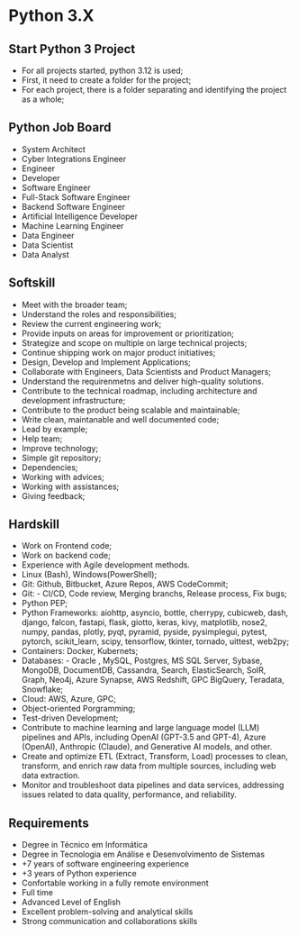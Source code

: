 # Python 3.X

## Start Python 3 Project

- For all projects started, python 3.12 is used;
- First, it need to create a folder for the project;
- For each project, there is a folder separating and identifying the project as a whole;

## Python Job Board
- System Architect
- Cyber Integrations Engineer
- Engineer
- Developer
- Software Engineer
- Full-Stack Software Engineer
- Backend Software Engineer
- Artificial Intelligence Developer
- Machine Learning Engineer
- Data Engineer
- Data Scientist
- Data Analyst

## Softskill

- Meet with the broader team;
- Understand the roles and responsibilities;
- Review the current engineering work; 
- Provide inputs on areas for improvement or prioritization;
- Strategize and scope on multiple on large technical projects;
- Continue shipping work on major product initiatives;
- Design, Develop and Implement Applications;
- Collaborate with Engineers, Data Scientists and Product Managers;
- Understand the requirenmetns and deliver high-quality solutions.
- Contribute to the technical roadmap, including architecture and development infrastructure;
- Contribute to the product being scalable and maintainable;
- Write clean, maintanable and well documented code;
- Lead by example;
- Help team;
- Improve technology;
- Simple git repository;
- Dependencies;
- Working with advices;
- Working with assistances;
- Giving feedback;

## Hardskill

- Work on Frontend code;
- Work on backend code;
- Experience with Agile development methods.
- Linux (Bash), Windows(PowerShell);
- Git: Github, Bitbucket, Azure Repos, AWS CodeCommit;
- Git: - CI/CD, Code review, Merging branchs, Release process, Fix bugs;
- Python PEP;
- Python Frameworks: aiohttp, asyncio, bottle, cherrypy, cubicweb, dash, django, falcon, fastapi, flask, giotto, keras, kivy, matplotlib, nose2, numpy, pandas, plotly, pyqt, pyramid, pyside, pysimplegui, pytest, pytorch, scikit_learn, scipy, tensorflow, tkinter, tornado, uittest, web2py;
- Containers: Docker, Kubernets;
- Databases: - Oracle , MySQL, Postgres, MS SQL Server, Sybase, MongoDB, DocumentDB, Cassandra, Search, ElasticSearch, SoIR, Graph, Neo4j, Azure Synapse, AWS Redshift, GPC BigQuery, Teradata, Snowflake;
- Cloud: AWS, Azure, GPC;
- Object-oriented Porgramming;
- Test-driven Development;
- Contribute to machine learning and large language model (LLM) pipelines and APIs, including OpenAI (GPT-3.5 and GPT-4), Azure (OpenAI), Anthropic (Claude), and Generative AI models, and other.
- Create and optimize ETL (Extract, Transform, Load) processes to clean, transform, and enrich raw data from multiple sources, including web data extraction.
- Monitor and troubleshoot data pipelines and data services, addressing issues related to data quality, performance, and reliability.

## Requirements

- Degree in Técnico em Informática
- Degree in Tecnologia em Análise e Desenvolvimento de Sistemas
- +7 years of software engineering experience
- +3 years of Python experience
- Confortable working in a fully remote environment
- Full time
- Advanced Level of English
- Excellent problem-solving and analytical skills
- Strong communication and collaborations skills